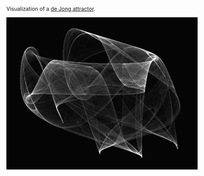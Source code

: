 Visualization of a [de Jong attractor](http://paulbourke.net/fractals/peterdejong/).

![screenshot](screenshot.png)

